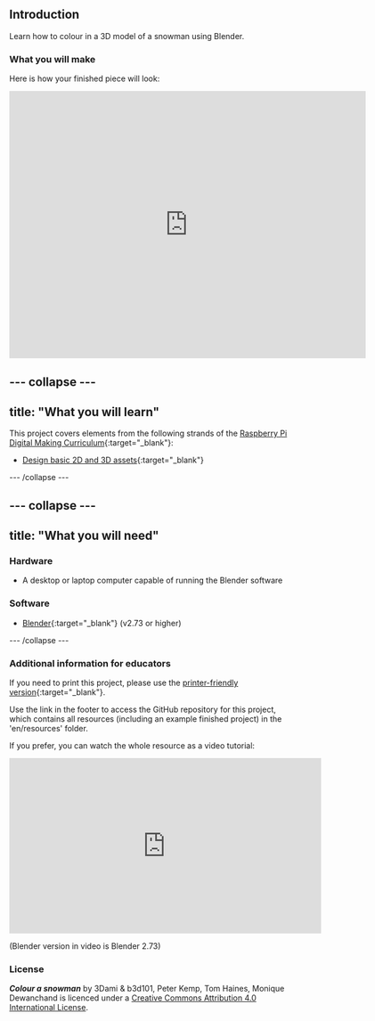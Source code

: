 ## Introduction

Learn how to colour in a 3D model of a snowman using Blender.

### What you will make

Here is how your finished piece will look:

<div class="sketchfab-embed-wrapper"><iframe width="640" height="480" src="https://sketchfab.com/models/f711766cd46a4837a58534b3b8766c5d/embed" frameborder="0" allowvr allowfullscreen mozallowfullscreen="true" webkitallowfullscreen="true" onmousewheel=""></iframe>
</div>

--- collapse ---
---
title: "What you will learn"
---

This project covers elements from the following strands of the [Raspberry Pi Digital Making Curriculum](http://rpf.io/curriculum){:target="_blank"}:

+ [Design basic 2D and 3D assets](https://curriculum.raspberrypi.org/design/creator/){:target="_blank"}

--- /collapse ---

--- collapse ---
---
title: "What you will need"
---

### Hardware

+ A desktop or laptop computer capable of running the Blender software

### Software

+ [Blender](https://www.blender.org/download/){:target="_blank"} (v2.73 or higher)

--- /collapse ---

### Additional information for educators

If you need to print this project, please use the [printer-friendly version](https://projects.raspberrypi.org/en/projects/blender-colour-snowman/print){:target="_blank"}.

Use the link in the footer to access the GitHub repository for this project, which contains all resources (including an example finished project) in the 'en/resources' folder.


If you prefer, you can watch the whole resource as a video tutorial:

<iframe width="560" height="315" src="https://www.youtube.com/embed/BicU88QG1WI?rel=0" frameborder="0" allowfullscreen></iframe>

(Blender version in video is Blender 2.73)

### License

***Colour a snowman*** by 3Dami & b3d101, Peter Kemp, Tom Haines, Monique Dewanchand is licenced under a [Creative Commons Attribution 4.0 International License](http://creativecommons.org/licenses/by-sa/4.0/).
